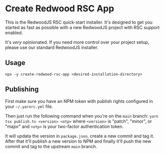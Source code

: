 # Create Redwood RSC App

This is the RedwoodJS RSC quick-start installer. It's designed to get you
started as fast as possible with a new RedwoodJS project with RSC support
enabled.

It's *very* opinionated. If you need more control over your project setup,
please use our standard RedwoodJS installer.

## Usage

```shell
npx -y create-redwood-rsc-app <desired-installation-directory>
```

## Publishing

First make sure you have an NPM token with publish rights configured in your
`~/.yarnrc.yml` file.

Then just run the following command when you're on the `main` branch:
`yarn tsx publish.ts <version> <otp>` where `<version>` is
"patch", "minor", or "major" and `<otp>` is your two-factor authentication
token.

It will updata the version in `package.json`, create a new commit and tag it.
After that it'll publish a new version to NPM and finally it'll push the new
commit and tag to the upstream `main` branch.
